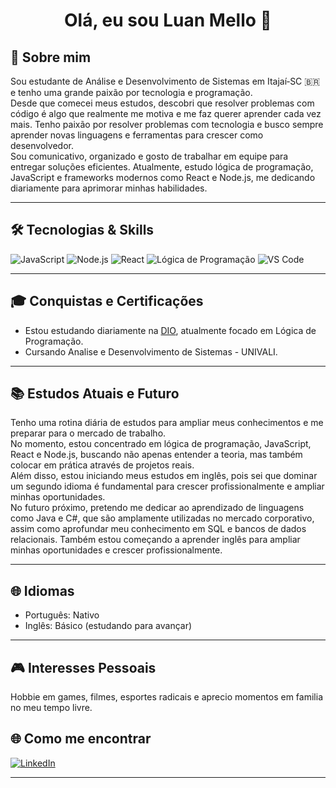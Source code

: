 <div align="center">
  <h1>Olá, eu sou Luan Mello 👋</h1>
</div>

## 🚀 Sobre mim  
Sou estudante de Análise e Desenvolvimento de Sistemas em Itajaí‑SC 🇧🇷 e tenho uma grande paixão por tecnologia e programação.  
Desde que comecei meus estudos, descobri que resolver problemas com código é algo que realmente me motiva e me faz querer aprender cada vez mais. 
Tenho paixão por resolver problemas com tecnologia e busco sempre aprender novas linguagens e ferramentas para crescer como desenvolvedor.  
Sou comunicativo, organizado e gosto de trabalhar em equipe para entregar soluções eficientes.
Atualmente, estudo lógica de programação, JavaScript e frameworks modernos como React e Node.js, me dedicando diariamente para aprimorar minhas habilidades.  

---

## 🛠️ Tecnologias & Skills  
<p>
  <img alt="JavaScript" src="https://img.shields.io/badge/-JavaScript-F7DF1E?logo=javascript&logoColor=black&style=for-the-badge" />
  <img alt="Node.js" src="https://img.shields.io/badge/-Node.js-339933?logo=node.js&logoColor=white&style=for-the-badge" />
  <img alt="React" src="https://img.shields.io/badge/-React-61DAFB?logo=react&logoColor=black&style=for-the-badge" />
  <img alt="Lógica de Programação" src="https://img.shields.io/badge/-Lógica_de_Programação-4B32C3?style=for-the-badge&logo=programming&logoColor=white" />
  <img alt="VS Code" src="https://img.shields.io/badge/-VS_Code-007ACC?logo=visual-studio-code&logoColor=white&style=for-the-badge" />
</p>

---

## 🎓 Conquistas e Certificações  
- Estou estudando diariamente na [DIO](https://digitalinnovation.one/), atualmente focado em Lógica de Programação.
- Cursando Analise e Desenvolvimento de Sistemas - UNIVALI.
---

## 📚 Estudos Atuais e Futuro  
Tenho uma rotina diária de estudos para ampliar meus conhecimentos e me preparar para o mercado de trabalho.  
No momento, estou concentrado em lógica de programação, JavaScript, React e Node.js, buscando não apenas entender a teoria, mas também colocar em prática através de projetos reais.  
Além disso, estou iniciando meus estudos em inglês, pois sei que dominar um segundo idioma é fundamental para crescer profissionalmente e ampliar minhas oportunidades.  
No futuro próximo, pretendo me dedicar ao aprendizado de linguagens como Java e C#, que são amplamente utilizadas no mercado corporativo, assim como aprofundar meu conhecimento em SQL e bancos de dados relacionais.
Também estou começando a aprender inglês para ampliar minhas oportunidades e crescer profissionalmente.  

---

## 🌐 Idiomas  
- Português: Nativo  
- Inglês: Básico (estudando para avançar)

---

## 🎮 Interesses Pessoais  
Hobbie em games, filmes, esportes radicais e aprecio momentos em familia no meu tempo livre.


## 🌐 Como me encontrar  
[![LinkedIn](https://img.shields.io/badge/LinkedIn-0077B5?style=for-the-badge&logo=linkedin&logoColor=white)](https://www.linkedin.com/in/luan-mello-b38554214/)  


---



